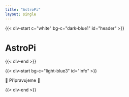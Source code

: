 ```yaml
---
title: "AstroPi"
layout: single
---
```


{{< div-start c="white" bg-c="dark-blue1" id="header" >}}


# AstroPi


{{< div-end >}}

{{< div-start bg-c="light-blue3" id="info" >}}


:pray: Připravujeme :pray:


{{< div-end >}}